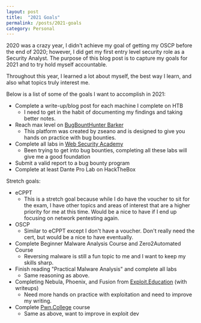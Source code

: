 ```yaml
---
layout: post
title:  "2021 Goals"
permalink: /posts/2021-goals
category: Personal
---
```


2020 was a crazy year, I didn't achieve my goal of getting my OSCP before the end of 2020; however, I did get my first entry level security role as a Security Analyst. The purpose of this blog post is to capture my goals for 2021 and to try hold myself accountable.

Throughout this year, I learned a lot about myself, the best way I learn, and also what topics truly interest me. 

Below is a list of some of the goals I want to accomplish in 2021:

- Complete a write-up/blog post for each machine I complete on HTB
    - I need to get in the habit of documenting my findings and taking better notes.
- Reach max level on [BugBountHunter Barker](https://www.bugbountyhunter.com/)
    - This platform was created by zseano and is designed to give you hands on practice with bug bounties.
- Complete all labs in [Web Security Academy](https://portswigger.net/web-security)
    - Been trying to get into bug bounties, completing all these labs will give me a good foundation
- Submit a valid report to a bug bounty program
- Complete at least Dante Pro Lab on HackTheBox


Stretch goals:
- eCPPT
    - This is a stretch goal because while I do have the voucher to sit for the exam, I have other topics and areas of interest that are a higher priority for me at this time. Would be a nice to have if I end up focusing on network pentesting again.
- OSCP
    - Similar to eCPPT except I don't have a voucher. Don't really need the cert, but would be a nice to have eventually.
- Complete Beginner Malware Analysis Course and Zero2Automated Course
    - Reversing malware is still a fun topic to me and I want to keep my skills sharp.
- Finish reading "Practical Malware Analysis" and complete all labs
    - Same reasoning as above.
- Completing Nebula, Phoenix, and Fusion from [Exploit.Education](https://exploit.education/) (with writeups)
    - Need more hands on practice with exploitation and need to improve my writing.
- Complete [Pwn.College](https://pwn.college/) course
    - Same as above, want to improve in exploit dev
